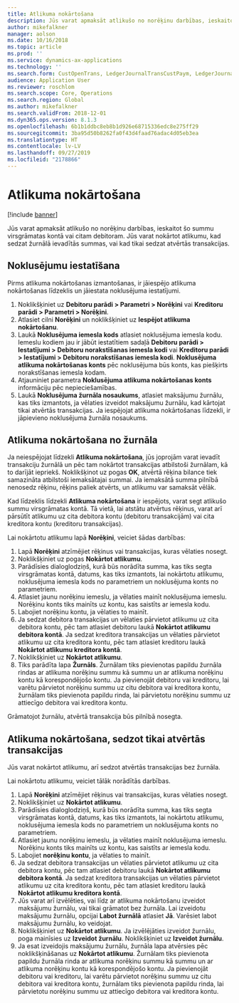 ```yaml
---
title: Atlikuma nokārtošana
description: Jūs varat apmaksāt atlikušo no norēķinu darbības, ieskaitot šo summu virsgrāmatas kontā.
author: mikefalkner
manager: aolson
ms.date: 10/16/2018
ms.topic: article
ms.prod: ''
ms.service: dynamics-ax-applications
ms.technology: ''
ms.search.form: CustOpenTrans, LedgerJournalTransCustPaym, LedgerJournalTransVendPaym, VendOpenTrans
audience: Application User
ms.reviewer: roschlom
ms.search.scope: Core, Operations
ms.search.region: Global
ms.author: mikefalkner
ms.search.validFrom: 2018-12-01
ms.dyn365.ops.version: 8.1.3
ms.openlocfilehash: 6b1b1ddbc8eb8b1d926e68715336edc8e275ff29
ms.sourcegitcommit: 3ba95d50b8262fa0f43d4faad76adac4d05eb3ea
ms.translationtype: HT
ms.contentlocale: lv-LV
ms.lasthandoff: 09/27/2019
ms.locfileid: "2178866"
---
```

# <a name="settle-remainder"></a>Atlikuma nokārtošana

[!include [banner](../includes/banner.md)]

Jūs varat apmaksāt atlikušo no norēķinu darbības, ieskaitot šo summu virsgrāmatas kontā vai citam debitoram. Jūs varat nokārtot atlikumu, kad sedzat žurnālā ievadītās summas, vai kad tikai sedzat atvērtās transakcijas.

## <a name="setting-up-defaults"></a>Noklusējumu iestatīšana 
Pirms atlikuma nokārtošanas izmantošanas, ir jāiespējo atlikuma nokārtošanas līdzeklis un jāiestata noklusējuma iestatījumi.

1)  Noklikšķiniet uz **Debitoru parādi > Parametri > Norēķini** vai **Kreditoru parādi > Parametri > Norēķini**.
2)  Atlasiet cilni **Norēķini** un noklikšķiniet uz **Iespējot atlikuma nokārtošanu**.
3)  Laukā **Noklusējuma iemesla kods** atlasiet noklusējuma iemesla kodu. Iemeslu kodiem jau ir jābūt iestatītiem sadaļā **Debitoru parādi > Iestatījumi > Debitoru norakstīšanas iemesla kodi** vai **Kreditoru parādi > Iestatījumi > Debitoru norakstīšanas iemesla kodi**. **Noklusējuma atlikuma nokārtošanas konts** pēc noklusējuma būs konts, kas piešķirts norakstīšanas iemesla kodam.
3)  Atjauniniet parametra **Noklusējuma atlikuma nokārtošanas konts** informāciju pēc nepieciešamības.
4)  Laukā **Noklusējuma žurnāla nosaukums**, atlasiet maksājumu žurnālu, kas tiks izmantots, ja vēlaties izveidot maksājumu žurnālu, kad kārtojat tikai atvērtās transakcijas. Ja iespējojat atlikuma nokārtošanas līdzekli, ir jāpievieno noklusējuma žurnāla nosaukums.

## <a name="settle-remainder-from-a-journal"></a>Atlikuma nokārtošana no žurnāla
Ja neiespējojat līdzekli **Atlikuma nokārtošana**, jūs joprojām varat ievadīt transakciju žurnālā un pēc tam nokārtot transakcijas atbilstoši žurnālam, kā to darījāt iepriekš. Noklikšķinot uz pogas **OK**, atvērtā rēķina bilance tiek samazināta atbilstoši iemaksātajai summai. Ja iemaksātā summa pilnībā nenosedz rēķinu, rēķins paliek atvērts, un atlikumu var samaksāt vēlāk.

Kad līdzeklis līdzekli **Atlikuma nokārtošana** ir iespējots, varat segt atlikušo summu virsgrāmatas kontā. Tā vietā, lai atstātu atvērtus rēķinus, varat arī pārsūtīt atlikumu uz cita debitora kontu (debitoru transakcijām) vai cita kreditora kontu (kreditoru transakcijas). 

Lai nokārtotu atlikumu lapā **Norēķini**, veiciet šādas darbības:

1)  Lapā **Norēķini** atzīmējiet rēķinus vai transakcijas, kuras vēlaties nosegt.
2)  Noklikšķiniet uz pogas **Nokārtot atlikumu**.
3)  Parādīsies dialoglodziņš, kurā būs norādīta summa, kas tiks segta virsgrāmatas kontā, datums, kas tiks izmantots, lai nokārtotu atlikumu, noklusējuma iemesla kods no parametriem un noklusējuma konts no parametriem. 
4)  Atlasiet jaunu norēķinu iemeslu, ja vēlaties mainīt noklusējuma iemeslu. Norēķinu konts tiks mainīts uz kontu, kas saistīts ar iemesla kodu.
5)  Labojiet norēķinu kontu, ja vēlaties to mainīt.
6)  Ja sedzat debitora transakcijas un vēlaties pārvietot atlikumu uz cita debitora kontu, pēc tam atlasiet debitoru laukā **Nokārtot atlikumu debitora kontā**. Ja sedzat kreditora transakcijas un vēlaties pārvietot atlikumu uz cita kreditora kontu, pēc tam atlasiet kreditoru laukā **Nokārtot atlikumu kreditora kontā**.
6)  Noklikšķiniet uz **Nokārtot atlikumu**.
7)  Tiks parādīta lapa **Žurnāls**. Žurnālam tiks pievienotas papildu žurnāla rindas ar atlikuma norēķinu summu kā summu un ar atlikuma norēķinu kontu kā korespondējošo kontu. Ja pievienojāt debitoru vai kreditoru, lai varētu pārvietot norēķinu summu uz citu debitora vai kreditora kontu, žurnālam tiks pievienota papildu rinda, lai pārvietotu norēķinu summu uz attiecīgo debitora vai kreditora kontu.

Grāmatojot žurnālu, atvērtā transakcija būs pilnībā nosegta. 

## <a name="settle-remainder-when-you-are-only-settling-open-transactions"></a>Atlikuma nokārtošana, sedzot tikai atvērtās transakcijas
Jūs varat nokārtot atlikumu, arī sedzot atvērtās transakcijas bez žurnāla.

Lai nokārtotu atlikumu, veiciet tālāk norādītās darbības.

1)  Lapā **Norēķini** atzīmējiet rēķinus vai transakcijas, kuras vēlaties nosegt.
2)  Noklikšķiniet uz **Nokārtot atlikumu**.
3)  Parādīsies dialoglodziņš, kurā būs norādīta summa, kas tiks segta virsgrāmatas kontā, datums, kas tiks izmantots, lai nokārtotu atlikumu, noklusējuma iemesla kods no parametriem un noklusējuma konts no parametriem. 
4)  Atlasiet jaunu norēķinu iemeslu, ja vēlaties mainīt noklusējuma iemeslu. Norēķinu konts tiks mainīts uz kontu, kas saistīts ar iemesla kodu.
5)  Labojiet **norēķinu kontu**, ja vēlaties to mainīt.
6)  Ja sedzat debitora transakcijas un vēlaties pārvietot atlikumu uz cita debitora kontu, pēc tam atlasiet debitoru laukā **Nokārtot atlikumu debitora kontā**. Ja sedzat kreditora transakcijas un vēlaties pārvietot atlikumu uz cita kreditora kontu, pēc tam atlasiet kreditoru laukā **Nokārtot atlikumu kreditora kontā**.
7)  Jūs varat arī izvēlēties, vai līdz ar atlikuma nokārtošanu izveidot maksājumu žurnālu, vai tikai grāmatot bez žurnāla. Lai izveidotu maksājumu žurnālu, opcijai **Labot žurnālā** atlasiet **Jā**. Varēsiet labot maksājumu žurnālu, ko veidojat.
8)  Noklikšķiniet uz **Nokārtot atlikumu**. Ja izvēlējāties izveidot žurnālu, poga mainīsies uz **Izveidot žurnālu**. Noklikšķiniet uz **Izveidot žurnālu**.
9)  Ja esat izveidojis maksājumu žurnālu, žurnāla lapa atvērsies pēc noklikšķināšanas uz **Nokārtot atlikumu**. Žurnālam tiks pievienota papildu žurnāla rinda ar atlikuma norēķinu summu kā summu un ar atlikuma norēķinu kontu kā korespondējošo kontu. Ja pievienojāt debitoru vai kreditoru, lai varētu pārvietot norēķinu summu uz citu debitora vai kreditora kontu, žurnālam tiks pievienota papildu rinda, lai pārvietotu norēķinu summu uz attiecīgo debitora vai kreditora kontu.
